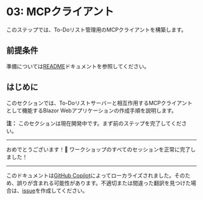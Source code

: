 # 03: MCPクライアント

このステップでは、To-Doリスト管理用のMCPクライアントを構築します。

## 前提条件

準備については[README](../README.md#前提条件)ドキュメントを参照してください。

## はじめに

このセクションでは、To-Doリストサーバーと相互作用するMCPクライアントとして機能するBlazor Webアプリケーションの作成手順を説明します。

**注：** このセクションは現在開発中です。まず前のステップを完了してください。

---

おめでとうございます！🎉 ワークショップのすべてのセッションを正常に完了しました！

---

このドキュメントは[GitHub Copilot](https://docs.github.com/copilot/about-github-copilot/what-is-github-copilot)によってローカライズされました。そのため、誤りが含まれる可能性があります。不適切または間違った翻訳を見つけた場合は、[issue](../../../../../issues)を作成してください。
